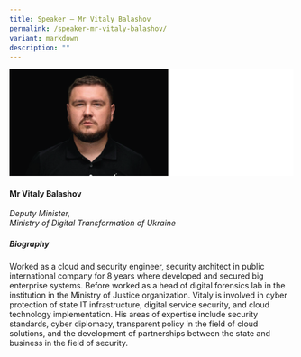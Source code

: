 ```yaml
---
title: Speaker – Mr Vitaly Balashov
permalink: /speaker-mr-vitaly-balashov/
variant: markdown
description: ""
---
```

![](/images/2025%20speakers/Vitaly_Balashov.png)
#### **Mr Vitaly Balashov**

*Deputy Minister, <br>Ministry of Digital Transformation of Ukraine*

##### **Biography**
Worked as a cloud and security engineer, security architect in public international company for 8 years where developed and secured big enterprise systems. Before worked as a head of digital forensics lab in the institution in the Ministry of Justice organization. Vitaly is involved in cyber protection of state IT infrastructure, digital service security, and cloud technology implementation. His areas of expertise include security standards, cyber diplomacy, transparent policy in the field of cloud solutions, and the development of partnerships between the state and business in the field of security. 